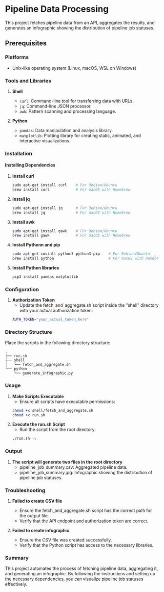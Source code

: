 # Pipeline Data Processing

This project fetches pipeline data from an API, aggregates the results, and generates an infographic showing the distribution of pipeline job statuses.

## Prerequisites

### Platforms

- Unix-like operating system (Linux, macOS, WSL on Windows)

### Tools and Libraries

1. **Shell**
    - `curl`: Command-line tool for transferring data with URLs.
    - `jq`: Command-line JSON processor.
    - `awk`: Pattern scanning and processing language.

2. **Python**
    - `pandas`: Data manipulation and analysis library.
    - `matplotlib`: Plotting library for creating static, animated, and interactive visualizations.

### Installation

#### Installing Dependencies

1. **Install curl**
   ```bash
   sudo apt-get install curl    # For Debian/Ubuntu
   brew install curl            # For macOS with Homebrew

2. **Install jq**
    ```bash
    sudo apt-get install jq      # For Debian/Ubuntu
    brew install jq              # For macOS with Homebrew

3. **Install awk**
    ```bash
    sudo apt-get install gawk    # For Debian/Ubuntu
    brew install gawk            # For macOS with Homebrew

4. **Install Pythonn and pip**
    ```bash
    sudo apt-get install python3 python3-pip    # For Debian/Ubuntu
    brew install python                         # For macOS with Homebrew

5. **Install Python libraries**
    ```bash
    pip3 install pandas matplotlib

### Configuration

1. **Authorization Token**
    - Update the fetch_and_aggregate.sh script inside the "shell" directory with your actual authorization token:
    ```bash
    AUTH_TOKEN="your_actual_token_here"

### Directory Structure

Place the scripts in the following directory structure:

    .
    ├── run.sh
    ├── shell
    │   └── fetch_and_aggregate.sh
    └── python
        └── generate_infographic.py

### Usage

1. **Make Scripts Executable**
    - Ensure all scripts have executable permissions:
    ```bash
    chmod +x shell/fetch_and_aggregate.sh
    chmod +x run.sh

2. **Execute the run.sh Script**
    - Run the script from the root directory:
    ```bash
    ./run.sh -v

### Output

1. **The script will generate two files in the root directory**
    - pipeline_job_summary.csv: Aggregated pipeline data.
    - pipeline_job_summary.jpg: Infographic showing the distribution of pipeline job statuses.

### Troubleshooting

1. **Failed to create CSV file**
    - Ensure the fetch_and_aggregate.sh script has the correct path for the output file.
    - Verify that the API endpoint and authorization token are correct.

2. **Failed to create infographic**
    - Ensure the CSV file was created successfully.
    - Verify that the Python script has access to the necessary libraries.

### Summary

This project automates the process of fetching pipeline data, aggregating it, and generating an infographic. By following the instructions and setting up the necessary dependencies, you can visualize pipeline job statuses effectively.